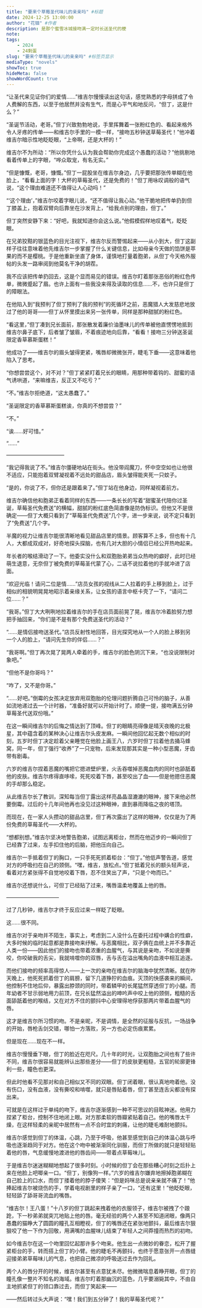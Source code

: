 ```yaml
---
title: "要来个草莓圣代味儿的亲亲吗" #标题
date: 2024-12-25 13:00:00
author: "花钿" #作者
description: 是那个蜜雪冰城接吻满一定时长送圣代的梗
note: 
tags: 
    - 2024
    - 24剩蛋
slug: "要来个草莓圣代味儿的亲亲吗" #标签页显示
mediaType: "novels"
showToc: true
hideMeta: false 
showWordCount: true
---
```


“让圣代来见证你们的爱情……”维吉尔慢慢读出这句话，感觉熟悉的字母拼成了令人费解的东西，以至于他居然并没有生气，而是心平气和地反问，“但丁，这是什么？”

“圣诞节活动，老哥。”但丁兴致勃勃地说，手里挥舞着一张粉红色的、看起来格外令人牙疼的传单——和维吉尔手里的一模一样，“接吻五秒钟送草莓圣代！”他冲着维吉尔暗示性地眨眨眼，“上帝啊，还是大杯的！”

维吉尔不为所动：“所以你凭什么认为我会帮助你完成这个愚蠢的活动？”他挑剔地看着传单上的字眼，“哗众取宠，有名无实。”

“但是慷慨，老哥，慷慨。”但丁一屁股坐在维吉尔身边，几乎要把那张传单糊在他脸上，“看看上面的字！大杯的草莓圣代，还是免费的！”但丁用咏叹调般的语气说，“这个理由难道还不值得让人心动吗！”

“‘这个理由’，”维吉尔咬着字眼儿说，“还不值得让我心动。”他干脆地把传单扔到但丁膝盖上，抱着双臂向后靠坐在沙发背上，“给我点别的理由，但丁。”

但丁突然安静下来：“好吧，我就知道你会这么说。”他假模假样地叹着气，眨眨眼。

在兄弟狡黠的银蓝色的目光注视下，维吉尔反而警惕起来——从小到大，但丁这副样子往往意味着他先维吉尔一步掌握了什么关键信息，比如母亲今天做的馅饼是苹果的而不是樱桃。于是他重新坐直了身体，谨慎地打量着胞弟，从但丁今天格外服帖的头发一路审阅到他莫名干净的胡茬。

我不应该把传单扔回去，这是个显而易见的错误。维吉尔盯着那张恶俗的粉红色传单，微微蹙起了眉。也许上面有一些我没来得及读取的信息……不，也许只是但丁的障眼法。

在他陷入到“我预判了但丁预判了我的预判”的死循环之前，恶魔猎人大发慈悲地放过了他的哥哥——但丁从怀里摸出来另一张传单，同样是那种甜腻的粉红色。

“看这里，”但丁凑到兄长面前，那张散发着廉价油墨味儿的传单被他直愣愣地抵到维吉尔鼻子底下，后者皱了皱眉，不着痕迹地向后靠，“看看！接吻三分钟送圣诞限定香草慕斯蛋糕！”

他成功了——维吉尔的眉头皱得更紧，嘴唇却微微张开，睫毛下垂——这意味着他陷入了思考。

“你想尝尝这个，对不对？”但丁紧紧盯着兄长的眼睛，用那种带着钩的、甜蜜的语气诱哄道，“来嘛维吉，反正又不吃亏？”

“不。”维吉尔拒绝道，“这太愚蠢了。”

“圣诞限定的香草慕斯蛋糕诶，你真的不想尝尝？”

“不。”

“诶……好可惜。”

“……”

———————————

“我记得我说了不。”维吉尔僵硬地站在街头。他没带阎魔刀，怀中空空如也让他很不适应，只能抱着双臂凝视着不远处的甜品店，眉头皱得能夹死一只蚊子。

“是的，你说了不，但你还是跟着来了。”但丁站在他身边，同样凝视着前方。

维吉尔确信他和胞弟正看着同样的东西——一条长长的写着“甜蜜圣代陪你过圣诞，草莓圣代免费送”的横幅，甜腻的粉红底色简直像是防伪标识。但他又不是很确定——但丁大概只看到了“草莓圣代免费送”几个字，进一步来说，说不定只看到了“免费送”几个字。

半魔的视力让维吉尔能很清晰地看见甜品店里的情景。顾客算不上多，但也有十几人，大都成双成对，好奇地探头探脑，也有几对大胆的小情侣已经公开热吻起来。

年长者的喉结滑动了一下。他委实没什么和双胞胎弟弟当众热吻的癖好，此时已经萌生退意，无奈但丁被免费的草莓圣代蒙了心，二话不说拉着他的手就冲进了店面。

“欢迎光临！请问二位是情……”店员女孩的视线从二人拉着的手上移到脸上，过于相似的相貌明晃晃地昭示着亲缘关系，让女孩的语言中枢卡壳了一下，“请问二位……？”

“我哥。”但丁大大咧咧地拉着维吉尔的手在店员面前晃了晃，维吉尔冷着脸努力想把手抽回来，“你们是不是有那个免费送圣代的活动？”

“……是情侣接吻送圣代。”店员反射性地回答，目光探究地从一个人的脸上移到另一个人的脸上，“请问先生你的伴侣……？”

“我哥啊。”但丁再次晃了晃两人牵着的手，维吉尔的脸色阴沉下来，“也没说限制对象吧。”

“但他不是你哥吗？”

“咋了，又不是你哥。”

“……好吧。”倒霉的女孩决定放弃用双胞胎的伦理问题折腾自己可怜的脑子，从善如流地递过去一个计时器，“准备好就可以开始计时了。顺便一提，接吻满五分钟草莓圣代送双份哦。”

在这一瞬间维吉尔的后悔之情达到了顶峰。但丁的眼睛亮得像是晴天夜晚的北极星，其中蕴含着的某种决心让维吉尔头皮发麻。一瞬间他回忆起无数个相似的时刻，五岁时但丁决定趁着父亲睡觉在他脸上画王八，六岁时但丁拉着他去捅马蜂窝，同一年，但丁强行“收养”了一只宠物，后来发现那其实是一种小型恶魔，牙齿带有剧毒。

六岁的维吉尔捏着恶魔的嘴把它摁进壁炉里，火舌吞噬掉恶魔血肉的同时也舔舐着他的皮肤。维吉尔疼得直哆嗦，死死咬着下唇，甚至咬出了血——但是他摁住恶魔的手却那么稳定。

从此维吉尔长了教训，深知每当但丁露出这样亮晶晶湿漉漉的眼神，接下来他必然要倒霉。过后的十几年间他再也没见过这种眼神，直到暴雨降临之夜的塔顶。

而现在，在一家人头攒动的甜品店里，但丁再次露出了这样的眼神，仅仅是为了两份免费的草莓圣代——大杯的。

“想都别想。”维吉尔坚决地警告胞弟，试图远离柜台，然而在他迈步的一瞬间但丁已经靠了过来，左手扣住他的后脑，把他压向自己。

维吉尔一手抵着但丁的胸口，一只手死死抓着柜台：“但丁。”他低声警告道，感觉对方的呼吸扫在自己的颈侧。“嘿，维吉，放松点。”但丁抵着兄长的额头轻声说，看着对方紧张得不自觉地咬着下唇，忍不住笑出了声，“只是个吻而已。”

维吉尔还想说什么，可但丁已经贴了过来，嘴唇温柔地覆盖上他的唇。

——————————

过了几秒钟，维吉尔才终于反应过来一样眨了眨眼。

这……很不同。

维吉尔对于亲吻并不陌生，事实上，考虑到二人没什么在委托过程中媾合的性癖，大多时候的临时起意都是靠接吻来纾解。与恶魔相比，双子俩在血统上并不多靠近人类一份——因此他们的接吻也带着浓重的血腥气，与其说是亲吻，不如说是撕咬，你咬破我的舌尖，我就啃噬你的双唇，舌与舌在溢出嘴角的血液中相互追逐。

而他们接吻的频率高得惊人——上一次的亲吻在维吉尔的脑海中犹然清晰。就在昨天晚上，他死死抓着但丁的肩膀，留下几道狰狞的血痕。灭顶的快感袭来的瞬间，他控制不住地后仰，暴露出脖颈的同时，带着鳞甲的长尾猛然穿透但丁的小腿。而年幼者不甘示弱地用力前顶，在兄长猛然溢出的呻吟声中咬上他的颈侧，粗糙的舌面舔舐着他的喉结，又在对方不住的颤抖中心安理得地俘获那两片带着血腥气的唇。

这才是维吉尔所习惯的吻。不是亲昵，不是调情，是全然的征服与反抗，一场战争的开始，唇枪舌剑交错，哪怕一方落败，另一方也必定伤痕累累。

但是现在……现在不一样。

维吉尔慢慢垂下眼，但丁的脸近在咫尺。几十年的时光，让双胞胎之间也有了些许不同，维吉尔很容易就能辨认出那些差分——但丁的皮肤更粗糙，五官的轮廓更锋利一些，瞳色也更深。

但此时他看不见那对和自己相似又不同的双眼。但丁闭着眼，很认真地吻着他。没有伤口，没有血液，没有撕咬和啃噬，就只是唇贴着唇，但丁甚至连舌尖都没有探出来。

可就是在这样过于单纯的吻下，维吉尔逐渐感到一种不可思议的目眩神迷。他用力捏紧了柜台，控制不住地闭上眼。对方那柔软的唇瓣紧贴着自己。他的嘴唇太干燥，在这样轻柔的亲昵中居然有一点不合时宜的刺痛，让他的睫毛难耐地颤抖。

维吉尔感觉到但丁的体温，心跳，乃至于呼吸，他甚至感觉到自己的体温心跳与呼吸也逐渐趋同于对方。他在这个吻中被渐渐同化驯服，而但丁所做的就只是轻轻贴着他的唇，气息缓慢地渡进他的唇齿间——带着点草莓味儿。

于是维吉尔迷迷糊糊地想起了很多时刻。小时候的但丁会在那些糟心时刻之后扑上来在他脸上吧唧亲一口。“但丁，别像狗一样。”六岁的维吉尔嫌弃地擦掉胞弟糊在自己脸上的口水，而但丁搂着他的脖子傻笑：“但是妈咪总是说亲亲就不痛了！”他捧起维吉尔被烧伤的手，学着电视剧里的样子亲了一口，“还有这里！”他眨眨眼，轻轻舔了舔哥哥流血的嘴唇。

“维吉尔！王八蛋！”十八岁的但丁跳起来拽着他的衣服领子，维吉尔被拽了个踉跄，下一秒弟弟就突兀地贴上他的唇。毫无经验的两个人甚至不知道闭眼，像两只愚蠢的猫睁大了圆圆的瞳孔互相瞪视，但丁的嘴唇还在紧张地颤抖，最后维吉尔狠狠咬了他一下作为回敬，用满嘴的血腥味儿结束了年轻人之间莽撞而热烈的初吻。

如今维吉尔在这一个吻里回忆起那许多个吻来。他生出一点微妙的眷恋，松开了握紧柜台的手，转而搭上但丁的小臂。他的睫毛不再颤抖，也终于愿意张开一点唇缝迎接弟弟草莓味儿的气息，也把自己微凉的呼吸送过去作为回礼。

两个人的唇分开的时候，维吉尔甚至有点意犹未尽。他微微喘息着睁开眼，但丁的瞳孔像一整片不知名的海域。维吉尔盯着那幽沉的蓝色，几乎要溺毙其中，不由自主地抓紧但丁的领口靠过去，而但丁笑起来——

——然后转过头大声说：“嘿！我们到五分钟了！我的草莓圣代呢？”



